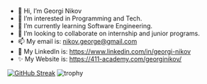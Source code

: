 - 👋 Hi, I’m Georgi Nikov
- 👀 I’m interested in Programming and Tech. 
- 🌱 I’m currently learning Software Engineering.
- 💞️ I’m looking to collaborate on internship and junior programs.
- 📫 My email is: nikov.george@gmail.com
- 📱 My LinkedIn is: https://www.linkedin.com/in/georgi-nikov
- ✨ My Website is: https://411-academy.com/georginikov/

[![GitHub Streak](https://github-readme-streak-stats.herokuapp.com?user=george-nikov&border_radius=)](https://github.com/george-nikov)
![trophy](https://github-profile-trophy.vercel.app/?username=george-nikov)
